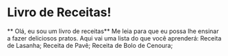 

# Livro de Receitas!

** Olá, eu sou um livro de receitas**
	Me leia para que eu possa lhe ensinar a fazer deliciosos pratos. Aqui vai uma lista do que você aprenderá:
 		Receita de Lasanha;
		Receita de Pavê;
		Receita de Bolo de Cenoura;
